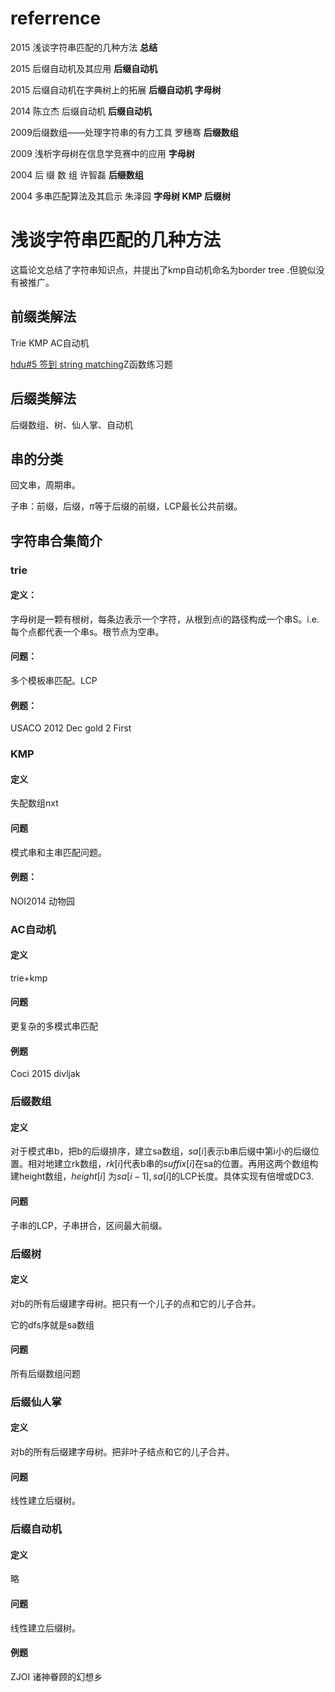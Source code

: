 # referrence

2015 浅谈字符串匹配的几种方法 **总结**

2015 后缀自动机及其应用 **后缀自动机**

2015 后缀自动机在字典树上的拓展  **后缀自动机 字母树**

2014 陈立杰 后缀自动机   **后缀自动机**

2009后缀数组——处理字符串的有力工具 罗穗骞   **后缀数组**

2009  浅析字母树在信息学竞赛中的应用   **字母树**

2004 后 缀 数 组 许智磊    **后缀数组**

2004 多串匹配算法及其启示 朱泽园   **字母树 KMP 后缀树**



# 浅谈字符串匹配的几种方法

这篇论文总结了字符串知识点，并提出了kmp自动机命名为border tree .但貌似没有被推广。

## 前缀类解法

Trie KMP AC自动机

[hdu#5 签到 string matching](http://acm.hdu.edu.cn/showproblem.php?pid=6629)Z函数练习题

## 后缀类解法

后缀数组、树、仙人掌、自动机

## 串的分类

回文串，周期串。

子串：前缀，后缀，$\pi$等于后缀的前缀，LCP最长公共前缀。

## 字符串合集简介

### trie

#### 定义：

字母树是一颗有根树，每条边表示一个字符，从根到点i的路径构成一个串S。i.e.每个点都代表一个串s。根节点为空串。

#### 问题：

多个模板串匹配。LCP

#### 例题：

USACO 2012 Dec gold 2 First



### KMP

#### 定义

失配数组nxt

#### 问题

模式串和主串匹配问题。 

#### 例题：

NOI2014 动物园



### AC自动机

#### 定义

trie+kmp

#### 问题

更复杂的多模式串匹配

#### 例题

Coci 2015 divljak



### 后缀数组

#### 定义

对于模式串b，把b的后缀排序，建立sa数组，$sa[i]$表示b串后缀中第i小的后缀位置。相对地建立rk数组，$rk[i]$代表b串的$suffix[i]$在sa的位置。再用这两个数组构建height数组，$height[i]$ 为$sa[i-1],sa[i]$的LCP长度。具体实现有倍增或DC3.

#### 问题

子串的LCP，子串拼合，区间最大前缀。



### 后缀树

#### 定义

对b的所有后缀建字母树。把只有一个儿子的点和它的儿子合并。

它的dfs序就是sa数组

#### 问题

所有后缀数组问题

### 后缀仙人掌

#### 定义

对b的所有后缀建字母树。把非叶子结点和它的儿子合并。

#### 问题

线性建立后缀树。

### 后缀自动机

#### 定义

略

#### 问题

线性建立后缀树。

#### 例题 

ZJOI 诸神眷顾的幻想乡

